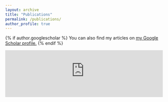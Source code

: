 ```yaml
---
layout: archive
title: "Publications"
permalink: /publications/
author_profile: true
---
```


<script>
  function resizeIframe(obj) {
    obj.style.height = obj.contentWindow.document.documentElement.scrollHeight + 'px';
  }
</script>

{% if author.googlescholar %}
  You can also find my articles on <u><a href="{{author.googlescholar}}">my Google Scholar profile</a>.</u>
{% endif %}

<!-- {% include base_path %}

{% for post in site.publications reversed %}
  {% include archive-single.html %}
{% endfor %} -->

<div class="row">
<iframe width="100%" frameBorder="0" onload="resizeIframe(this)" src='https://haltools.archives-ouvertes.fr/Public/afficheRequetePubli.php?idHal=thibault-prouteau&CB_ref_biblio=oui&CB_Resume_court=oui&CB_typdoc=oui&CB_audience=oui&CB_vignette=oui&langue=Anglais&tri_exp=typdoc&tri_exp2=date_publi&tri_exp3=date_publi&tri_exp4=audience&ordre_aff=AT&Fen=Aff&css=../css/VisuCondenseSsCadre.css'></iframe></div>